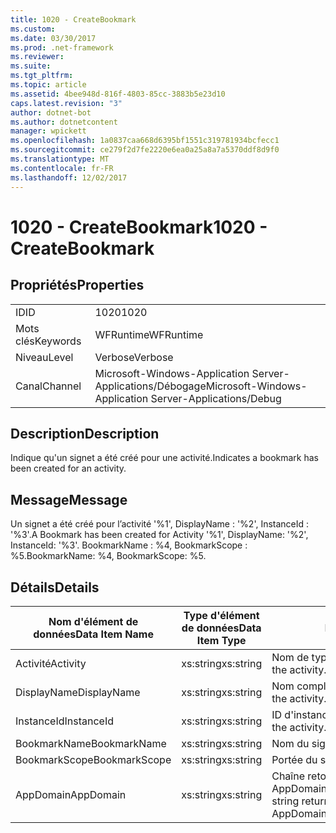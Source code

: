 ```yaml
---
title: 1020 - CreateBookmark
ms.custom: 
ms.date: 03/30/2017
ms.prod: .net-framework
ms.reviewer: 
ms.suite: 
ms.tgt_pltfrm: 
ms.topic: article
ms.assetid: 4bee948d-816f-4803-85cc-3883b5e23d10
caps.latest.revision: "3"
author: dotnet-bot
ms.author: dotnetcontent
manager: wpickett
ms.openlocfilehash: 1a0837caa668d6395bf1551c319781934bcfecc1
ms.sourcegitcommit: ce279f2d7fe2220e6ea0a25a8a7a5370ddf8d9f0
ms.translationtype: MT
ms.contentlocale: fr-FR
ms.lasthandoff: 12/02/2017
---
```

# <a name="1020---createbookmark"></a><span data-ttu-id="78039-102">1020 - CreateBookmark</span><span class="sxs-lookup"><span data-stu-id="78039-102">1020 - CreateBookmark</span></span>
## <a name="properties"></a><span data-ttu-id="78039-103">Propriétés</span><span class="sxs-lookup"><span data-stu-id="78039-103">Properties</span></span>  
  
|||  
|-|-|  
|<span data-ttu-id="78039-104">ID</span><span class="sxs-lookup"><span data-stu-id="78039-104">ID</span></span>|<span data-ttu-id="78039-105">1020</span><span class="sxs-lookup"><span data-stu-id="78039-105">1020</span></span>|  
|<span data-ttu-id="78039-106">Mots clés</span><span class="sxs-lookup"><span data-stu-id="78039-106">Keywords</span></span>|<span data-ttu-id="78039-107">WFRuntime</span><span class="sxs-lookup"><span data-stu-id="78039-107">WFRuntime</span></span>|  
|<span data-ttu-id="78039-108">Niveau</span><span class="sxs-lookup"><span data-stu-id="78039-108">Level</span></span>|<span data-ttu-id="78039-109">Verbose</span><span class="sxs-lookup"><span data-stu-id="78039-109">Verbose</span></span>|  
|<span data-ttu-id="78039-110">Canal</span><span class="sxs-lookup"><span data-stu-id="78039-110">Channel</span></span>|<span data-ttu-id="78039-111">Microsoft-Windows-Application Server-Applications/Débogage</span><span class="sxs-lookup"><span data-stu-id="78039-111">Microsoft-Windows-Application Server-Applications/Debug</span></span>|  
  
## <a name="description"></a><span data-ttu-id="78039-112">Description</span><span class="sxs-lookup"><span data-stu-id="78039-112">Description</span></span>  
 <span data-ttu-id="78039-113">Indique qu'un signet a été créé pour une activité.</span><span class="sxs-lookup"><span data-stu-id="78039-113">Indicates a bookmark has been created for an activity.</span></span>  
  
## <a name="message"></a><span data-ttu-id="78039-114">Message</span><span class="sxs-lookup"><span data-stu-id="78039-114">Message</span></span>  
 <span data-ttu-id="78039-115">Un signet a été créé pour l’activité '%1', DisplayName : '%2', InstanceId : '%3'.</span><span class="sxs-lookup"><span data-stu-id="78039-115">A Bookmark has been created for Activity '%1', DisplayName: '%2', InstanceId: '%3'.</span></span>  <span data-ttu-id="78039-116">BookmarkName : %4, BookmarkScope : %5.</span><span class="sxs-lookup"><span data-stu-id="78039-116">BookmarkName: %4, BookmarkScope: %5.</span></span>  
  
## <a name="details"></a><span data-ttu-id="78039-117">Détails</span><span class="sxs-lookup"><span data-stu-id="78039-117">Details</span></span>  
  
|<span data-ttu-id="78039-118">Nom d'élément de données</span><span class="sxs-lookup"><span data-stu-id="78039-118">Data Item Name</span></span>|<span data-ttu-id="78039-119">Type d'élément de données</span><span class="sxs-lookup"><span data-stu-id="78039-119">Data Item Type</span></span>|<span data-ttu-id="78039-120">Description</span><span class="sxs-lookup"><span data-stu-id="78039-120">Description</span></span>|  
|--------------------|--------------------|-----------------|  
|<span data-ttu-id="78039-121">Activité</span><span class="sxs-lookup"><span data-stu-id="78039-121">Activity</span></span>|<span data-ttu-id="78039-122">xs:string</span><span class="sxs-lookup"><span data-stu-id="78039-122">xs:string</span></span>|<span data-ttu-id="78039-123">Nom de type de l'activité.</span><span class="sxs-lookup"><span data-stu-id="78039-123">The type name of the activity.</span></span>|  
|<span data-ttu-id="78039-124">DisplayName</span><span class="sxs-lookup"><span data-stu-id="78039-124">DisplayName</span></span>|<span data-ttu-id="78039-125">xs:string</span><span class="sxs-lookup"><span data-stu-id="78039-125">xs:string</span></span>|<span data-ttu-id="78039-126">Nom complet de l'activité.</span><span class="sxs-lookup"><span data-stu-id="78039-126">The display name of the activity.</span></span>|  
|<span data-ttu-id="78039-127">InstanceId</span><span class="sxs-lookup"><span data-stu-id="78039-127">InstanceId</span></span>|<span data-ttu-id="78039-128">xs:string</span><span class="sxs-lookup"><span data-stu-id="78039-128">xs:string</span></span>|<span data-ttu-id="78039-129">ID d'instance de l'activité.</span><span class="sxs-lookup"><span data-stu-id="78039-129">The instance id of the activity.</span></span>|  
|<span data-ttu-id="78039-130">BookmarkName</span><span class="sxs-lookup"><span data-stu-id="78039-130">BookmarkName</span></span>|<span data-ttu-id="78039-131">xs:string</span><span class="sxs-lookup"><span data-stu-id="78039-131">xs:string</span></span>|<span data-ttu-id="78039-132">Nom du signet.</span><span class="sxs-lookup"><span data-stu-id="78039-132">The name of the bookmark.</span></span>|  
|<span data-ttu-id="78039-133">BookmarkScope</span><span class="sxs-lookup"><span data-stu-id="78039-133">BookmarkScope</span></span>|<span data-ttu-id="78039-134">xs:string</span><span class="sxs-lookup"><span data-stu-id="78039-134">xs:string</span></span>|<span data-ttu-id="78039-135">Portée du signet.</span><span class="sxs-lookup"><span data-stu-id="78039-135">The scope of the bookmark.</span></span>|  
|<span data-ttu-id="78039-136">AppDomain</span><span class="sxs-lookup"><span data-stu-id="78039-136">AppDomain</span></span>|<span data-ttu-id="78039-137">xs:string</span><span class="sxs-lookup"><span data-stu-id="78039-137">xs:string</span></span>|<span data-ttu-id="78039-138">Chaîne retournée par AppDomain.CurrentDomain.FriendlyName.</span><span class="sxs-lookup"><span data-stu-id="78039-138">The string returned by AppDomain.CurrentDomain.FriendlyName.</span></span>|
